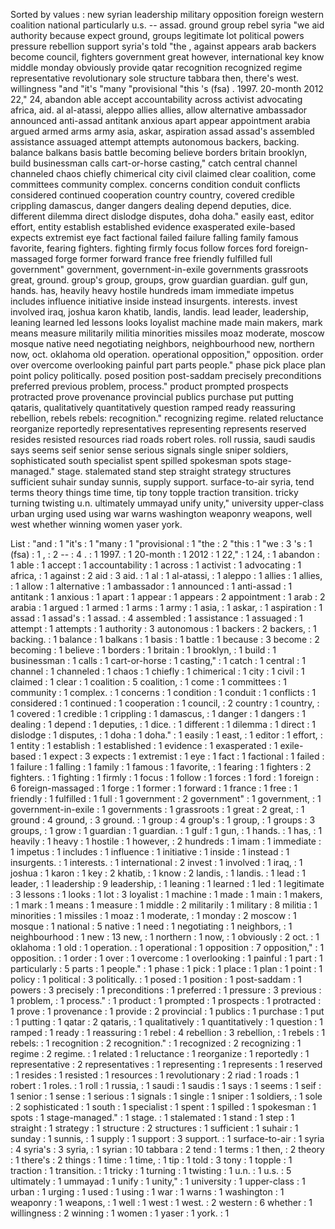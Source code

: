 Sorted by values :
new syrian leadership military opposition foreign western coalition national particularly u.s. -- assad. ground group rebel syria "we aid authority because expect ground, groups legitimate lot political powers pressure rebellion support syria's told "the , against appears arab backers become council, fighters government great however, international key know middle monday obviously provide qatar recognition recognized regime representative revolutionary sole structure tabbara then, there's west. willingness "and "it's "many "provisional "this 's (fsa) . 1997. 20-month 2012 22," 24, abandon able accept accountability across activist advocating africa, aid. al al-atassi, aleppo allies allies, allow alternative ambassador announced anti-assad antitank anxious apart appear appointment arabia argued armed arms army asia, askar, aspiration assad assad's assembled assistance assuaged attempt attempts autonomous backers, backing. balance balkans basis battle becoming believe borders britain brooklyn, build businessman calls cart-or-horse casting," catch central channel channeled chaos chiefly chimerical city civil claimed clear coalition, come committees community complex. concerns condition conduit conflicts considered continued cooperation country country, covered credible crippling damascus, danger dangers dealing depend deputies, dice. different dilemma direct dislodge disputes, doha doha." easily east, editor effort, entity establish established evidence exasperated exile-based expects extremist eye fact factional failed failure falling family famous favorite, fearing fighters. fighting firmly focus follow forces ford foreign-massaged forge former forward france free friendly fulfilled full government" government, government-in-exile governments grassroots great, ground. group's group, groups, grow guardian guardian. gulf gun, hands. has, heavily heavy hostile hundreds imam immediate impetus includes influence initiative inside instead insurgents. interests. invest involved iraq, joshua karon khatib, landis, landis. lead leader, leadership, leaning learned led lessons looks loyalist machine made main makers, mark means measure militarily militia minorities missiles moaz moderate, moscow mosque native need negotiating neighbors, neighbourhood new, northern now, oct. oklahoma old operation. operational opposition," opposition. order over overcome overlooking painful part parts people." phase pick place plan point policy politically. posed position post-saddam precisely preconditions preferred previous problem, process." product prompted prospects protracted prove provenance provincial publics purchase put putting qataris, qualitatively quantitatively question ramped ready reassuring rebellion, rebels rebels: recognition." recognizing regime. related reluctance reorganize reportedly representatives representing represents reserved resides resisted resources riad roads robert roles. roll russia, saudi saudis says seems seif senior sense serious signals single sniper soldiers, sophisticated south specialist spent spilled spokesman spots stage-managed." stage. stalemated stand step straight strategy structures sufficient suhair sunday sunnis, supply support. surface-to-air syria, tend terms theory things time time, tip tony topple traction transition. tricky turning twisting u.n. ultimately ummayad unify unity," university upper-class urban urging used using war warns washington weaponry weapons, well west whether winning women yaser york. 

List :
"and : 1
"it's : 1
"many : 1
"provisional : 1
"the : 2
"this : 1
"we : 3
's : 1
(fsa) : 1
, : 2
-- : 4
. : 1
1997. : 1
20-month : 1
2012 : 1
22," : 1
24, : 1
abandon : 1
able : 1
accept : 1
accountability : 1
across : 1
activist : 1
advocating : 1
africa, : 1
against : 2
aid : 3
aid. : 1
al : 1
al-atassi, : 1
aleppo : 1
allies : 1
allies, : 1
allow : 1
alternative : 1
ambassador : 1
announced : 1
anti-assad : 1
antitank : 1
anxious : 1
apart : 1
appear : 1
appears : 2
appointment : 1
arab : 2
arabia : 1
argued : 1
armed : 1
arms : 1
army : 1
asia, : 1
askar, : 1
aspiration : 1
assad : 1
assad's : 1
assad. : 4
assembled : 1
assistance : 1
assuaged : 1
attempt : 1
attempts : 1
authority : 3
autonomous : 1
backers : 2
backers, : 1
backing. : 1
balance : 1
balkans : 1
basis : 1
battle : 1
because : 3
become : 2
becoming : 1
believe : 1
borders : 1
britain : 1
brooklyn, : 1
build : 1
businessman : 1
calls : 1
cart-or-horse : 1
casting," : 1
catch : 1
central : 1
channel : 1
channeled : 1
chaos : 1
chiefly : 1
chimerical : 1
city : 1
civil : 1
claimed : 1
clear : 1
coalition : 5
coalition, : 1
come : 1
committees : 1
community : 1
complex. : 1
concerns : 1
condition : 1
conduit : 1
conflicts : 1
considered : 1
continued : 1
cooperation : 1
council, : 2
country : 1
country, : 1
covered : 1
credible : 1
crippling : 1
damascus, : 1
danger : 1
dangers : 1
dealing : 1
depend : 1
deputies, : 1
dice. : 1
different : 1
dilemma : 1
direct : 1
dislodge : 1
disputes, : 1
doha : 1
doha." : 1
easily : 1
east, : 1
editor : 1
effort, : 1
entity : 1
establish : 1
established : 1
evidence : 1
exasperated : 1
exile-based : 1
expect : 3
expects : 1
extremist : 1
eye : 1
fact : 1
factional : 1
failed : 1
failure : 1
falling : 1
family : 1
famous : 1
favorite, : 1
fearing : 1
fighters : 2
fighters. : 1
fighting : 1
firmly : 1
focus : 1
follow : 1
forces : 1
ford : 1
foreign : 6
foreign-massaged : 1
forge : 1
former : 1
forward : 1
france : 1
free : 1
friendly : 1
fulfilled : 1
full : 1
government : 2
government" : 1
government, : 1
government-in-exile : 1
governments : 1
grassroots : 1
great : 2
great, : 1
ground : 4
ground, : 3
ground. : 1
group : 4
group's : 1
group, : 1
groups : 3
groups, : 1
grow : 1
guardian : 1
guardian. : 1
gulf : 1
gun, : 1
hands. : 1
has, : 1
heavily : 1
heavy : 1
hostile : 1
however, : 2
hundreds : 1
imam : 1
immediate : 1
impetus : 1
includes : 1
influence : 1
initiative : 1
inside : 1
instead : 1
insurgents. : 1
interests. : 1
international : 2
invest : 1
involved : 1
iraq, : 1
joshua : 1
karon : 1
key : 2
khatib, : 1
know : 2
landis, : 1
landis. : 1
lead : 1
leader, : 1
leadership : 9
leadership, : 1
leaning : 1
learned : 1
led : 1
legitimate : 3
lessons : 1
looks : 1
lot : 3
loyalist : 1
machine : 1
made : 1
main : 1
makers, : 1
mark : 1
means : 1
measure : 1
middle : 2
militarily : 1
military : 8
militia : 1
minorities : 1
missiles : 1
moaz : 1
moderate, : 1
monday : 2
moscow : 1
mosque : 1
national : 5
native : 1
need : 1
negotiating : 1
neighbors, : 1
neighbourhood : 1
new : 13
new, : 1
northern : 1
now, : 1
obviously : 2
oct. : 1
oklahoma : 1
old : 1
operation. : 1
operational : 1
opposition : 7
opposition," : 1
opposition. : 1
order : 1
over : 1
overcome : 1
overlooking : 1
painful : 1
part : 1
particularly : 5
parts : 1
people." : 1
phase : 1
pick : 1
place : 1
plan : 1
point : 1
policy : 1
political : 3
politically. : 1
posed : 1
position : 1
post-saddam : 1
powers : 3
precisely : 1
preconditions : 1
preferred : 1
pressure : 3
previous : 1
problem, : 1
process." : 1
product : 1
prompted : 1
prospects : 1
protracted : 1
prove : 1
provenance : 1
provide : 2
provincial : 1
publics : 1
purchase : 1
put : 1
putting : 1
qatar : 2
qataris, : 1
qualitatively : 1
quantitatively : 1
question : 1
ramped : 1
ready : 1
reassuring : 1
rebel : 4
rebellion : 3
rebellion, : 1
rebels : 1
rebels: : 1
recognition : 2
recognition." : 1
recognized : 2
recognizing : 1
regime : 2
regime. : 1
related : 1
reluctance : 1
reorganize : 1
reportedly : 1
representative : 2
representatives : 1
representing : 1
represents : 1
reserved : 1
resides : 1
resisted : 1
resources : 1
revolutionary : 2
riad : 1
roads : 1
robert : 1
roles. : 1
roll : 1
russia, : 1
saudi : 1
saudis : 1
says : 1
seems : 1
seif : 1
senior : 1
sense : 1
serious : 1
signals : 1
single : 1
sniper : 1
soldiers, : 1
sole : 2
sophisticated : 1
south : 1
specialist : 1
spent : 1
spilled : 1
spokesman : 1
spots : 1
stage-managed." : 1
stage. : 1
stalemated : 1
stand : 1
step : 1
straight : 1
strategy : 1
structure : 2
structures : 1
sufficient : 1
suhair : 1
sunday : 1
sunnis, : 1
supply : 1
support : 3
support. : 1
surface-to-air : 1
syria : 4
syria's : 3
syria, : 1
syrian : 10
tabbara : 2
tend : 1
terms : 1
then, : 2
theory : 1
there's : 2
things : 1
time : 1
time, : 1
tip : 1
told : 3
tony : 1
topple : 1
traction : 1
transition. : 1
tricky : 1
turning : 1
twisting : 1
u.n. : 1
u.s. : 5
ultimately : 1
ummayad : 1
unify : 1
unity," : 1
university : 1
upper-class : 1
urban : 1
urging : 1
used : 1
using : 1
war : 1
warns : 1
washington : 1
weaponry : 1
weapons, : 1
well : 1
west : 1
west. : 2
western : 6
whether : 1
willingness : 2
winning : 1
women : 1
yaser : 1
york. : 1
